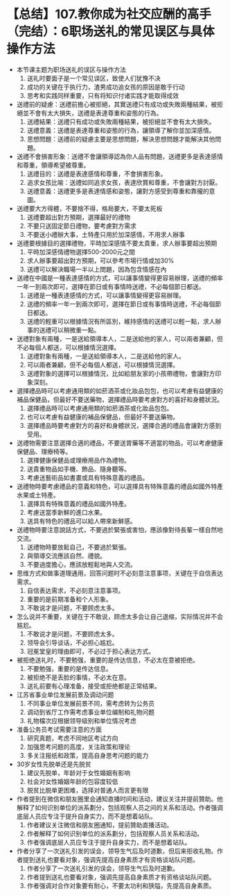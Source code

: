 # 【总结】107.教你成为社交应酬的高手（完结）：6职场送礼的常见误区与具体操作方法

-   本节课主题为职场送礼的误区与操作方法
    1.  送礼时要面子是一个常见误区，致使人们犹豫不决
    2.  成功的关键在于执行力，渣男成功追女孩的原因是敢于行动
    3.  思考和实践同样重要，只有将知识付诸实践才能取得成效
-   送禮前的疑慮：送禮前擔心被拒絕，其實送禮只有成功或失敗兩種結果，被拒絕並不會有太大損失，送禮是表達尊重和姿態的行為。
    1.  送禮結果：送禮只有成功或失敗兩種結果，被拒絕並不會有太大損失。
    2.  送禮意義：送禮是表達尊重和姿態的行為，讓領導了解你並加深感情。
    3.  思想問題：送禮前的疑慮主要是思想問題，解決思想問題才能解決其他問題。
-   送禮不會損害形象：送禮不會讓領導認為你人品有問題，送禮更多是表達感情和尊重，領導希望被尊重。
    1.  送禮目的：送禮是表達感情和尊重，不會損害形象。
    2.  追求女孩比喻：送禮如同追求女孩，表達欣賞和尊重，不會讓對方討厭。
    3.  送禮意義：送禮更多是表達情感和姿態，讓對方感受到尊重和靠攏的意圖。
-   送禮要大方得體，不要捨不得，格局要大，不要太死板
    1.  送禮要超出對方預期，選擇最好的禮物
    2.  不要只送固定節日禮物，要考慮對方需求
    3.  不要送小禮辦大事，土特產只用於加深感情，不用求人辦事
-   送禮要根據目的選擇禮物，平時加深感情不要太貴重，求人辦事要超出預期
    1.  平時加深感情禮物選擇500-2000元之間
    2.  求人辦事要超出對方預期，可以參考市場行情或加30%
    3.  送禮可以解決職場一半以上問題，因為包含情感在內
-   送禮在中國是一種表達感情的方式，可以讓事情變得更容易辦理，送禮的頻率一年一到兩次即可，選擇在節日或有事情時送禮，不必每個節日都送。
    1.  送禮是一種表達感情的方式，可以讓事情變得更容易辦理。
    2.  送禮的頻率一年一到兩次即可，選擇在節日或有事情時送禮，不必每個節日都送。
    3.  送禮的輕重可以根據情況有所區別，維持感情的送禮可以輕一點，求人辦事的送禮可以稍微重一點。
-   送禮對象有兩種，一是送給領導本人，二是送給他的家人，可以兩者兼顧，但不必每個人都送，可以根據情況選擇。
    1.  送禮對象有兩種，一是送給領導本人，二是送給他的家人。
    2.  可以兩者兼顧，但不必每個人都送，可以根據情況選擇。
    3.  送禮對象的選擇可以根據情況，比如給朋友家的小孩帶禮物，會讓對方印象深刻。
-   選擇禮品時可以考慮通用類的如菸酒茶或化妝品包包，也可以考慮有益健康的補品保健品，但最好不要送藥物，選擇禮品時要考慮對方的喜好和身體狀況。
    1.  選擇禮品時可以考慮通用類的如菸酒茶或化妝品包包。
    2.  也可以考慮有益健康的補品保健品，但最好不要送藥物。
    3.  選擇禮品時要考慮對方的喜好和身體狀況，選擇合適的禮品會讓對方感到受用。
-   送禮物需要注意選擇合適的禮品，不要送胃藥等不適當的物品，可以考慮健康保健品、理療椅等。
    1.  選擇健康保健品或理療用品作為禮物。
    2.  送貴重物品如手機、飾品、隨身聽等。
    3.  考慮送藝術品如書畫或具有特殊意義的禮品。
-   送禮物時要考慮禮品的意義和特色，可以選擇具有特殊意義的禮品如國外特產水果或土特產。
    1.  選擇具有特殊意義的禮品如國外特產。
    2.  考慮送當季新鮮的進口水果。
    3.  送具有特色的禮品可以給人帶來新鮮感。
-   送禮物時要注意說話方式，不要過於緊張或害怕，應該像對待長輩一樣自然地交流。
    1.  送禮物時要放鬆自己，不要過於緊張。
    2.  與領導交流應該自然、禮貌。
    3.  不要過度擔心，應該放輕鬆地與人交流。
-   思维方式和做事道理通用，回答问题时不必刻意注意事项，关键在于自信表达需求。
    1.  自信表达需求，不必刻意注意事项。
    2.  重要的是前期准备和个人形象。
    3.  不敢说才是问题，不要顾虑太多。
-   怎么说并不重要，关键在于不敢说，顾虑太多会让自己退缩，实际情况并不会尴尬。
    1.  不敢说才是问题，不要顾虑太多。
    2.  领导会引导谈话，不必担心尴尬。
    3.  冠冕堂皇的理由即可，不必过于担心表达方式。
-   被拒绝送礼时，不要勉强，重要的是传达信息，不必太在意被拒绝。
    1.  不要勉强，重要的是传达信息。
    2.  被拒绝不是丢脸的事情，不必太在意。
    3.  送礼前要有心理准备，接受或拒绝都是正常结果。
-   江苏省事业单位发展前景及调动问题
    1.  不同事业单位发展前景不同，需考虑转为公务员
    2.  调动到省厅工作需考虑事业单位编制和礼物问题
    3.  礼物檔次应根据领导级别和单位情况考虑
-   准备公务员考试需要注意的方面
    1.  研究真题，考虑不同地区考试方向
    2.  加强思考问题的高度，关注政策和理论
    3.  多关注报纸和政策，提高自身思考问题的能力
-   30岁女性先脱单还是先脱贫
    1.  建议先脱单，年龄对于女性婚姻有影响
    2.  社会对女性婚姻年龄的包容度较低
    3.  脱贫比脱单更困难，选择对普通人而言更有限
-   作者提到在微信和朋友圈里会通知直播时间和活动，建议关注并提前贊助。他解释了如何识别单位的派系劃分，包括观察人员之间的关系和活动。作者强调底层人员应专注于提升自身实力，而不是想着站队。
    1.  作者建议关注微信和朋友圈通知，提前贊助直播活动。
    2.  作者解释了如何识别单位的派系劃分，包括观察人员关系和活动。
    3.  作者强调底层人员应专注于提升自身实力，而不是想着站队。
-   作者分享了一次送礼引发的误会，领导生气后及时道歉，但后来拒收礼物。作者提到送礼也要看对象，强调先提高自身素质才有资格谈站队问题。
    1.  作者分享了一次送礼引发的误会，领导生气后及时道歉。
    2.  作者提到送礼也要看对象，强调先提高自身素质才有资格谈站队问题。
    3.  作者强调对合作对象要有耐心，不要太功利和狭隘，先提高自身素质。
